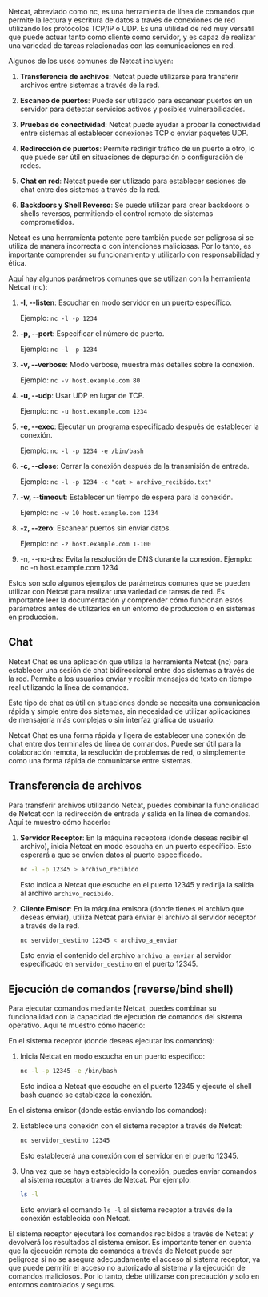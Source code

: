 Netcat, abreviado como nc, es una herramienta de línea de comandos que permite la lectura y escritura de datos a través de conexiones de red utilizando los protocolos TCP/IP o UDP. Es una utilidad de red muy versátil que puede actuar tanto como cliente como servidor, y es capaz de realizar una variedad de tareas relacionadas con las comunicaciones en red.

Algunos de los usos comunes de Netcat incluyen:

1. **Transferencia de archivos**: Netcat puede utilizarse para transferir archivos entre sistemas a través de la red.

2. **Escaneo de puertos**: Puede ser utilizado para escanear puertos en un servidor para detectar servicios activos y posibles vulnerabilidades.

3. **Pruebas de conectividad**: Netcat puede ayudar a probar la conectividad entre sistemas al establecer conexiones TCP o enviar paquetes UDP.

4. **Redirección de puertos**: Permite redirigir tráfico de un puerto a otro, lo que puede ser útil en situaciones de depuración o configuración de redes.

5. **Chat en red**: Netcat puede ser utilizado para establecer sesiones de chat entre dos sistemas a través de la red.

6. **Backdoors y Shell Reverso**: Se puede utilizar para crear backdoors o shells reversos, permitiendo el control remoto de sistemas comprometidos.

Netcat es una herramienta potente pero también puede ser peligrosa si se utiliza de manera incorrecta o con intenciones maliciosas. Por lo tanto, es importante comprender su funcionamiento y utilizarlo con responsabilidad y ética.

Aquí hay algunos parámetros comunes que se utilizan con la herramienta Netcat (nc):

1. **-l, --listen**: Escuchar en modo servidor en un puerto específico.
   
   Ejemplo: `nc -l -p 1234`

2. **-p, --port**: Especificar el número de puerto.

   Ejemplo: `nc -l -p 1234`

3. **-v, --verbose**: Modo verbose, muestra más detalles sobre la conexión.

   Ejemplo: `nc -v host.example.com 80`

4. **-u, --udp**: Usar UDP en lugar de TCP.

   Ejemplo: `nc -u host.example.com 1234`

5. **-e, --exec**: Ejecutar un programa especificado después de establecer la conexión.

   Ejemplo: `nc -l -p 1234 -e /bin/bash`

6. **-c, --close**: Cerrar la conexión después de la transmisión de entrada.

   Ejemplo: `nc -l -p 1234 -c "cat > archivo_recibido.txt"`

7. **-w, --timeout**: Establecer un tiempo de espera para la conexión.

   Ejemplo: `nc -w 10 host.example.com 1234`

8. **-z, --zero**: Escanear puertos sin enviar datos.

   Ejemplo: `nc -z host.example.com 1-100`
9. -n, --no-dns: Evita la resolución de DNS durante la conexión.
	Ejemplo: nc -n host.example.com 1234

Estos son solo algunos ejemplos de parámetros comunes que se pueden utilizar con Netcat para realizar una variedad de tareas de red. Es importante leer la documentación y comprender cómo funcionan estos parámetros antes de utilizarlos en un entorno de producción o en sistemas en producción.

## Chat

Netcat Chat es una aplicación que utiliza la herramienta Netcat (nc) para establecer una sesión de chat bidireccional entre dos sistemas a través de la red. Permite a los usuarios enviar y recibir mensajes de texto en tiempo real utilizando la línea de comandos.

Este tipo de chat es útil en situaciones donde se necesita una comunicación rápida y simple entre dos sistemas, sin necesidad de utilizar aplicaciones de mensajería más complejas o sin interfaz gráfica de usuario.

Netcat Chat es una forma rápida y ligera de establecer una conexión de chat entre dos terminales de línea de comandos. Puede ser útil para la colaboración remota, la resolución de problemas de red, o simplemente como una forma rápida de comunicarse entre sistemas.

## Transferencia de archivos

Para transferir archivos utilizando Netcat, puedes combinar la funcionalidad de Netcat con la redirección de entrada y salida en la línea de comandos. Aquí te muestro cómo hacerlo:

1. **Servidor Receptor**:
   En la máquina receptora (donde deseas recibir el archivo), inicia Netcat en modo escucha en un puerto específico. Esto esperará a que se envíen datos al puerto especificado.
   
   ```bash
   nc -l -p 12345 > archivo_recibido
   ```

   Esto indica a Netcat que escuche en el puerto 12345 y redirija la salida al archivo `archivo_recibido`.

2. **Cliente Emisor**:
   En la máquina emisora (donde tienes el archivo que deseas enviar), utiliza Netcat para enviar el archivo al servidor receptor a través de la red.

   ```bash
   nc servidor_destino 12345 < archivo_a_enviar
   ```

   Esto envía el contenido del archivo `archivo_a_enviar` al servidor especificado en `servidor_destino` en el puerto 12345.
## Ejecución de comandos (reverse/bind shell)

Para ejecutar comandos mediante Netcat, puedes combinar su funcionalidad con la capacidad de ejecución de comandos del sistema operativo. Aquí te muestro cómo hacerlo:

En el sistema receptor (donde deseas ejecutar los comandos):

1. Inicia Netcat en modo escucha en un puerto específico:
   
   ```bash
   nc -l -p 12345 -e /bin/bash
   ```

   Esto indica a Netcat que escuche en el puerto 12345 y ejecute el shell bash cuando se establezca la conexión.

En el sistema emisor (donde estás enviando los comandos):

2. Establece una conexión con el sistema receptor a través de Netcat:
   
   ```bash
   nc servidor_destino 12345
   ```

   Esto establecerá una conexión con el servidor en el puerto 12345.

3. Una vez que se haya establecido la conexión, puedes enviar comandos al sistema receptor a través de Netcat. Por ejemplo:
   
   ```bash
   ls -l
   ```

   Esto enviará el comando `ls -l` al sistema receptor a través de la conexión establecida con Netcat.

El sistema receptor ejecutará los comandos recibidos a través de Netcat y devolverá los resultados al sistema emisor. Es importante tener en cuenta que la ejecución remota de comandos a través de Netcat puede ser peligrosa si no se asegura adecuadamente el acceso al sistema receptor, ya que puede permitir el acceso no autorizado al sistema y la ejecución de comandos maliciosos. Por lo tanto, debe utilizarse con precaución y solo en entornos controlados y seguros.

